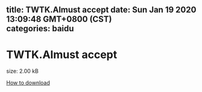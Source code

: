 
title: TWTK.Almust accept
date: Sun Jan 19 2020 13:09:48 GMT+0800 (CST)    
categories: baidu
---

# TWTK.Almust accept
size: 2.00 kB
 
 

[How to download](https://bpcam.bemobtrk.com/go/2ceec3aa-1ca2-46d6-b9ff-aaa5c184517c?jno=603)